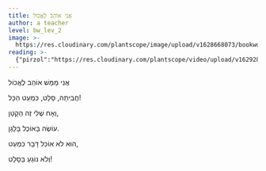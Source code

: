 ```yaml
---
title: אֲנִי אוֹהֵב לֶאֱכוֹל
author: a teacher
level: bw_lev_2
image: >-
  https://res.cloudinary.com/plantscope/image/upload/v1628668073/bookworm_webapp/illustrations/anj_afeb_lakfl.jpg
reading: >-
  {"pirzol":"https://res.cloudinary.com/plantscope/video/upload/v1629287295/Admin%20recordings/z0q2srcyyohzjqseya3c.mp3"}
---
```

אֲנִי מַמָּשׁ אוֹהֵב לֶאֱכוֹל

חֲבִיתָה, סָלָט, כִּמְעַט הַכָּל!

וְאָח שֶׁלִי זֶה הַקָטָן,

עוֹשֶׂה בָּאוֹכֶל בָּלָגָן.

הוּא לֹא אוֹכֵל דָבָר כִּמְעַט,

וְלֹא נוֹגֵעַ בַּסָלָט!
